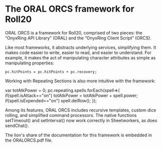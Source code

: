 # The ORAL ORCS framework for Roll20  

ORAL ORCS is a framework for Roll20, comprised of two pieces: the “OnyxRing API Library” (ORAL) and the “OnyxRing Client Script” (ORCS). 

Like most frameworks, it abstracts underlying services, simplifying them.  It makes code easier to write, easier to read, and easier to understand.  For example, it makes the act of manipulating character attributes as simple as manipulating properties:

	pc.hitPoints = pc.hitPoints + pc.recovery; 

Working with Repeating Sections is also more intuitive with the framework:

var totAtkPower = 0;
pc.repeating.spells.forEach(spell=>{
      	if(spell.isAttack=="on") totAtkPower = totAtkPower + spell.power;
		if(spell.isExpended=="on") spell.delRow();
});

Among its features, ORAL ORCS includes recursive templates, custom dice rolling, and simplified command processors.  The native functions setTimeout() and setInterval() now work correctly in Sheetworkers, as does sendChat().  

The lion's share of the documentation for this framework is embedded in the ORALORCS.pdf file.
